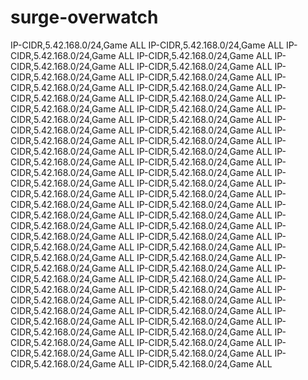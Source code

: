 # surge-overwatch
IP-CIDR,5.42.168.0/24,Game ALL
IP-CIDR,5.42.168.0/24,Game ALL
IP-CIDR,5.42.168.0/24,Game ALL
IP-CIDR,5.42.168.0/24,Game ALL
IP-CIDR,5.42.168.0/24,Game ALL
IP-CIDR,5.42.168.0/24,Game ALL
IP-CIDR,5.42.168.0/24,Game ALL
IP-CIDR,5.42.168.0/24,Game ALL
IP-CIDR,5.42.168.0/24,Game ALL
IP-CIDR,5.42.168.0/24,Game ALL
IP-CIDR,5.42.168.0/24,Game ALL
IP-CIDR,5.42.168.0/24,Game ALL
IP-CIDR,5.42.168.0/24,Game ALL
IP-CIDR,5.42.168.0/24,Game ALL
IP-CIDR,5.42.168.0/24,Game ALL
IP-CIDR,5.42.168.0/24,Game ALL
IP-CIDR,5.42.168.0/24,Game ALL
IP-CIDR,5.42.168.0/24,Game ALL
IP-CIDR,5.42.168.0/24,Game ALL
IP-CIDR,5.42.168.0/24,Game ALL
IP-CIDR,5.42.168.0/24,Game ALL
IP-CIDR,5.42.168.0/24,Game ALL
IP-CIDR,5.42.168.0/24,Game ALL
IP-CIDR,5.42.168.0/24,Game ALL
IP-CIDR,5.42.168.0/24,Game ALL
IP-CIDR,5.42.168.0/24,Game ALL
IP-CIDR,5.42.168.0/24,Game ALL
IP-CIDR,5.42.168.0/24,Game ALL
IP-CIDR,5.42.168.0/24,Game ALL
IP-CIDR,5.42.168.0/24,Game ALL
IP-CIDR,5.42.168.0/24,Game ALL
IP-CIDR,5.42.168.0/24,Game ALL
IP-CIDR,5.42.168.0/24,Game ALL
IP-CIDR,5.42.168.0/24,Game ALL
IP-CIDR,5.42.168.0/24,Game ALL
IP-CIDR,5.42.168.0/24,Game ALL
IP-CIDR,5.42.168.0/24,Game ALL
IP-CIDR,5.42.168.0/24,Game ALL
IP-CIDR,5.42.168.0/24,Game ALL
IP-CIDR,5.42.168.0/24,Game ALL
IP-CIDR,5.42.168.0/24,Game ALL
IP-CIDR,5.42.168.0/24,Game ALL
IP-CIDR,5.42.168.0/24,Game ALL
IP-CIDR,5.42.168.0/24,Game ALL
IP-CIDR,5.42.168.0/24,Game ALL
IP-CIDR,5.42.168.0/24,Game ALL
IP-CIDR,5.42.168.0/24,Game ALL
IP-CIDR,5.42.168.0/24,Game ALL
IP-CIDR,5.42.168.0/24,Game ALL
IP-CIDR,5.42.168.0/24,Game ALL
IP-CIDR,5.42.168.0/24,Game ALL
IP-CIDR,5.42.168.0/24,Game ALL
IP-CIDR,5.42.168.0/24,Game ALL
IP-CIDR,5.42.168.0/24,Game ALL
IP-CIDR,5.42.168.0/24,Game ALL
IP-CIDR,5.42.168.0/24,Game ALL
IP-CIDR,5.42.168.0/24,Game ALL
IP-CIDR,5.42.168.0/24,Game ALL
IP-CIDR,5.42.168.0/24,Game ALL
IP-CIDR,5.42.168.0/24,Game ALL
IP-CIDR,5.42.168.0/24,Game ALL
IP-CIDR,5.42.168.0/24,Game ALL
